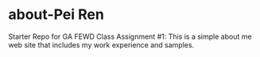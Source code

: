 # about-Pei Ren

Starter Repo for GA FEWD Class Assignment #1: This is a simple about me web site that includes my work experience and samples.


